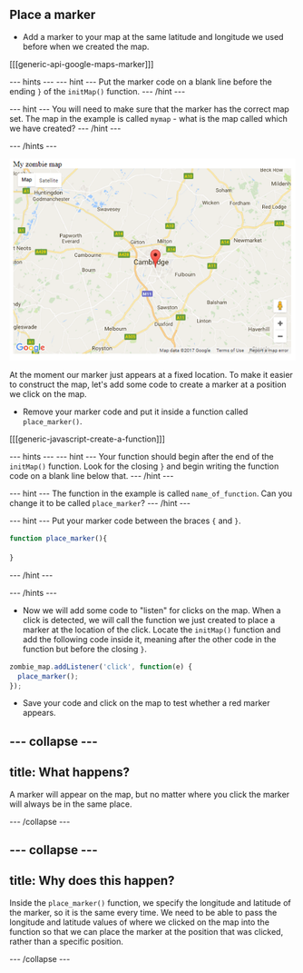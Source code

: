 ## Place a marker

+ Add a marker to your map at the same latitude and longitude we used before when we created the map.

[[[generic-api-google-maps-marker]]]

--- hints ---
--- hint ---
Put the marker code on a blank line before the ending `}` of the `initMap()` function.
--- /hint ---

--- hint ---
You will need to make sure that the marker has the correct map set. The map in the example is called `mymap` - what is the map called which we have created?
--- /hint ---

--- /hints ---

![Cambridge with a marker on it](images/cambridge-marker.png)

At the moment our marker just appears at a fixed location. To make it easier to construct the map, let's add some code to create a marker at a position we click on the map.

+ Remove your marker code and put it inside a function called `place_marker()`.

[[[generic-javascript-create-a-function]]]

--- hints ---
--- hint ---
Your function should begin after the end of the `initMap()` function. Look for the closing `}` and begin writing the function code on a blank line below that.
--- /hint ---

--- hint ---
The function in the example is called `name_of_function`. Can you change it to be called `place_marker`?
--- /hint ---

--- hint ---
Put your marker code between the braces `{` and `}`.
```javascript
function place_marker(){

}
```
--- /hint ---

--- /hints ---

+ Now we will add some code to "listen" for clicks on the map. When a click is detected, we will call the function we just created to place a marker at the location of the click. Locate the `initMap()` function and add the following code inside it, meaning after the other code in the function but before the closing `}`.

```javascript
zombie_map.addListener('click', function(e) {
  place_marker();
});
```

+ Save your code and click on the map to test whether a red marker appears.

--- collapse ---
---
title: What happens?
---

A marker will appear on the map, but no matter where you click the marker will always be in the same place.

--- /collapse ---

--- collapse ---
---
title: Why does this happen?
---

Inside the `place_marker()` function, we specify the longitude and latitude of the marker, so it is the same every time. We need to be able to pass the longitude and latitude values of where we clicked on the map into the function so that we can place the marker at the position that was clicked, rather than a specific position.

--- /collapse ---
